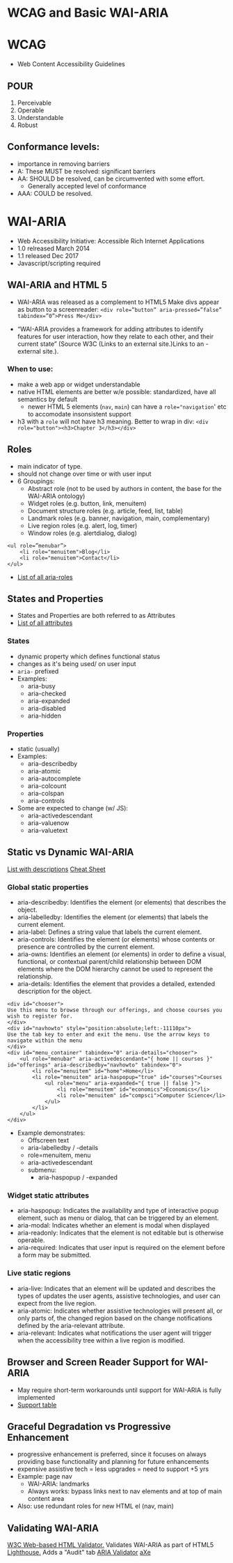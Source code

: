 # WCAG and Basic WAI-ARIA

# WCAG
- Web Content Accessibility Guidelines

## POUR
1. Perceivable
2. Operable
3. Understandable
4. Robust

## Conformance levels: 
- importance in removing barriers
- A: These MUST be resolved: significant barriers
- AA: SHOULD be resolved, can be circumvented with some effort.
    - Generally accepted level of conformance
- AAA: COULD be resolved.

# WAI-ARIA
- Web Accessibility Initiative: Accessible Rich Internet Applications
- 1.0 relreased March 2014
- 1.1 released Dec 2017
- Javascript/scripting required

## WAI-ARIA and HTML 5
- WAI-ARIA was released as a complement to HTML5
Make divs appear as button to a screenreader:
`<div role=”button” aria-pressed=”false” tabindex=”0”>Press Me</div>`

- “WAI-ARIA provides a framework for adding attributes to identify features for user interaction, how they relate to each other, and their current state” (Source W3C (Links to an external site.)Links to an - external site.).

### When to use:
 - make a web app or widget understandable
 - native HTML elements are better w/e possible: standardized, have all semantics by default
    - newer HTML 5 elements (`nav`, `main`) can have a `role="navigation`' etc to accomodate insonsistent support
 - h3 with a `role` will not have h3 meaning. Better to wrap in div:
 `<div role="button"><h3>Chapter 3</h3></div>`

 ## Roles
- main indicator of type.
- should not change over time or with user input
- 6 Groupings:
    - Abstract role (not to be used by authors in content, the base for the WAI-ARIA ontology)
    - Widget roles (e.g. button, link, menuitem)
    - Document structure roles (e.g. article, feed, list, table)
    - Landmark roles (e.g. banner, navigation, main, complementary)
    - Live region roles (e.g. alert, log, timer)
    - Window roles (e.g. alertdialog, dialog)

```
<ul role=”menubar”>
    <li role="menuitem">Blog</li>
    <li role="menuitem">Contact</li>
</ul>
```
- [List of all aria-roles](https://www.w3.org/TR/2017/REC-wai-aria-1.1-20171214/#role_definitions)

 ## States and Properties
- States and Properties are both referred to as Attributes
- [List of all attributes](https://www.w3.org/TR/2017/REC-wai-aria-1.1-20171214/#global_states)

### States
- dynamic property which defines functional status
- changes as it's being used/ on user input
- `aria-` prefixed
- Examples:
    - aria-busy
    - aria-checked
    - aria-expanded
    - aria-disabled
    - aria-hidden

 ### Properties
 - static (usually)
 - Examples:
    - aria-describedby
    - aria-atomic
    - aria-autocomplete
    - aria-colcount
    - aria-colspan
    - aria-controls
- Some are expected to change (w/ JS):
    - aria-activedescendant
    - aria-valuenow
    - aria-valuetext

## Static vs Dynamic WAI-ARIA
[List with descriptions](http://whatsock.com/training/matrices/)
[Cheat Sheet](https://www.cheatography.com/jreiche/cheat-sheets/wai-aria-1-1/)
### Global static properties

- aria-describedby: Identifies the element (or elements) that describes the object.
- aria-labelledby: Identifies the element (or elements) that labels the current element.
- aria-label: Defines a string value that labels the current element.
- aria-controls: Identifies the element (or elements) whose contents or presence are controlled by the current element.
- aria-owns: Identifies an element (or elements) in order to define a visual, functional, or contextual parent/child relationship between DOM elements where the DOM hierarchy cannot be used to represent the relationship.
- aria-details: Identifies the element that provides a detailed, extended description for the object.

```
<div id="chooser">
Use this menu to browse through our offerings, and choose courses you wish to register for.
</div>
<div id="navhowto" style="position:absolute;left:-11110px">
Use the tab key to enter and exit the menu. Use the arrow keys to navigate within the menu
</div>
<div id="menu_container" tabindex="0" aria-details="chooser">
    <ul role="menubar" aria-activedescendant="{ home || courses }" id="offerings" aria-describedby="navhowto" tabindex="0">
        <li role="menuitem" id="home">Home</li>
        <li role="menuitem" aria-haspopup="true" id="courses">Courses
            <ul role="menu" aria-expanded="{ true || false }">
                <li role="menuitem" id="economics">Economics</li>
                <li role="menuitem" id="compsci">Computer Science</li>
            </ul>
        </li>
    </ul>
</div>
```
- Example demonstrates:
    - Offscreen text
    - aria-labelledby / -details
    - role=menuitem, menu
    - aria-activedescendant
    - submenu:
        - aria-haspopup / -expanded

### Widget static attributes
- aria-haspopup: Indicates the availability and type of interactive popup element, such as menu or dialog, that can be triggered by an element.
- aria-modal: Indicates whether an element is modal when displayed
- aria-readonly: Indicates that the element is not editable but is otherwise operable.
- aria-required: Indicates that user input is required on the element before a form may be submitted.

### Live static regions
- aria-live: Indicates that an element will be updated and describes the types of updates the user agents, assistive technologies, and user can expect from the live region.
- aria-atomic: Indicates whether assistive technologies will present all, or only parts of, the changed region based on the change notifications defined by the aria-relevant attribute.
- aria-relevant: Indicates what notifications the user agent will trigger when the accessibility tree within a live region is modified.

## Browser and Screen Reader Support for WAI-ARIA
- May require short-term workarounds until support for WAI-ARIA is fully implemented
- [Support table](https://www.powermapper.com/tests/screen-readers/aria/)

## Graceful Degradation vs Progressive Enhancement
- progressive enhancement is preferred, since it focuses on always providing base functionality and planning for future enhancements
- expensive assistive tech = less upgrades = need to support +5 yrs
- Example: page nav
    - WAI-ARIA: landmarks
    - Always works: bypass links next to nav elements and at top of main content area
- Also: use redundant roles for new HTML el (nav, main)

## Validating WAI-ARIA
[W3C Web-based HTML Validator.](https://validator.w3.org/) Validates WAI-ARIA as part of HTML5
[Lighthouse.](https://developers.google.com/web/tools/lighthouse/) Adds a "Audit" tab
[ARIA Validator](https://chrome.google.com/webstore/detail/aria-validator/oigghlanfjgnkcndchmnlnmaojahnjoc)
[aXe](https://chrome.google.com/webstore/detail/axe/lhdoppojpmngadmnindnejefpokejbdd)